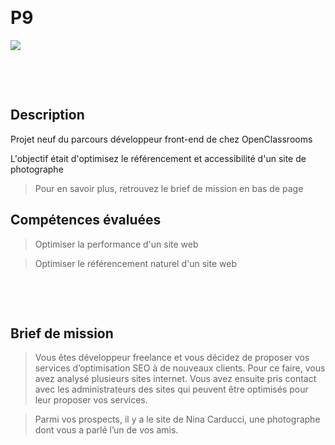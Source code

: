 &nbsp;
# P9 

![](https://forthebadge.com/images/badges/built-with-love.svg)

&nbsp;

&nbsp;
## Description


Projet neuf du parcours développeur front-end de chez OpenClassrooms

L'objectif était d'optimisez le référencement et accessibilité d'un site de photographe
> Pour en savoir plus, retrouvez le brief de mission en bas de page


## Compétences évaluées

> Optimiser la performance d'un site web

> Optimiser le référencement naturel d'un site web

&nbsp;

&nbsp;

## Brief de mission

> Vous êtes développeur freelance et vous décidez de proposer vos services d’optimisation SEO à de nouveaux clients. Pour ce faire, vous avez analysé plusieurs sites internet. Vous avez ensuite pris contact avec les administrateurs des sites qui peuvent être optimisés pour leur proposer vos services. 

> Parmi vos prospects, il y a le site de Nina Carducci, une photographe dont vous a parlé l’un de vos amis. 

&nbsp;
